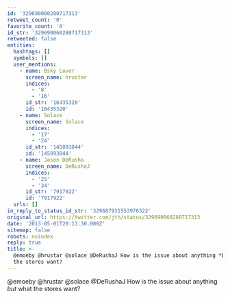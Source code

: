 ```yaml
---
id: '329690060280717313'
retweet_count: '0'
favorite_count: '0'
id_str: '329690060280717313'
retweeted: false
entities:
  hashtags: []
  symbols: []
  user_mentions:
    - name: Bsky Lover
      screen_name: hrustar
      indices:
        - '8'
        - '16'
      id_str: '16435320'
      id: '16435320'
    - name: Solace
      screen_name: Solace
      indices:
        - '17'
        - '24'
      id_str: '145893844'
      id: '145893844'
    - name: Jason DeRusha
      screen_name: DeRushaJ
      indices:
        - '25'
        - '34'
      id_str: '7917922'
      id: '7917922'
  urls: []
in_reply_to_status_id_str: '329687931553976322'
original_url: https://twitter.com/jth/status/329690060280717313
date: '2013-05-01T20:13:30.000Z'
sitemap: false
robots: noindex
reply: true
title: >-
  @emoeby @hrustar @solace @DeRushaJ How is the issue about anything *but* what
  the stores want?
---
```


@emoeby @hrustar @solace @DeRushaJ How is the issue about anything *but* what the stores want?